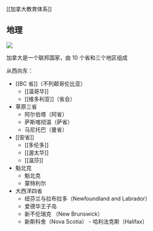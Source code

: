 [[加拿大教育体系]]


## 地理
![](https://picture-guan.oss-cn-hangzhou.aliyuncs.com/20220829144453.png)

加拿大是一个联邦国家，由 10 个省和三个地区组成

从西向东：
- [[BC 省]]（不列颠哥伦比亚）
	- [[温哥华]]
	- [[维多利亚]]（省会）
- 草原三省
	- 阿尔伯塔（阿省）
	- 萨斯喀彻温（萨省）
	- 马尼托巴（曼省）
- [[安省]]
	- [[多伦多]] 
	- [[渥太华]]
	- [[温莎]]
- 魁北克
	- 魁北克
	- 蒙特利尔
- 大西洋四省
	- 纽芬兰与拉布拉多（Newfoundland and Labrador）
	- 爱德华王子岛
	- 新不伦瑞克 （New Brunswick） 
	- 新斯科舍（Nova Scotia） - 哈利法克斯（Halifax）